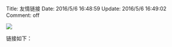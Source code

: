 Title: 友情链接
Date: 2016/5/6 16:48:59 
Update: 2016/5/6 16:49:02
Comment: off

![](http://images.allposs.com/links.jpg)

链接如下：


